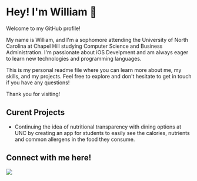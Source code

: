 # Hey! I'm William 👋


Welcome to my GitHub profile!

My name is William, and I'm a sophomore attending the University of North Carolina at Chapel Hill studying Computer Science and Business Administration. I'm passionate about iOS Develpment and am always eager to learn new technologies and programming languages. 

This is my personal readme file where you can learn more about me, my skills, and my projects. Feel free to explore and don't hesitate to get in touch if you have any questions!

Thank you for visiting!
 
## Curent Projects

- Continuing the idea of nutritional transparency with dining options at UNC by creating an app for students to easily see the calories, nutrients and common allergens in the food they consume.


## Connect with me here!

<a href="linkedin.com/in/wmwang52" target="_blank">
  <img src="[https://img.shields.io/badge/LinkedIn-Profile-blue?logo=linkedin](https://img.shields.io/badge/LinkedIn-0077B5?style=for-the-badge&logo=linkedin&logoColor=white)">
</a>
